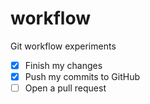 # workflow
Git workflow experiments

- [x] Finish my changes
- [x] Push my commits to GitHub
- [ ] Open a pull request
